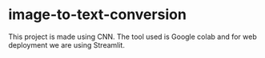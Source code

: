 # image-to-text-conversion
This project is made using CNN. The tool used is Google colab and for web deployment we are using Streamlit. 

